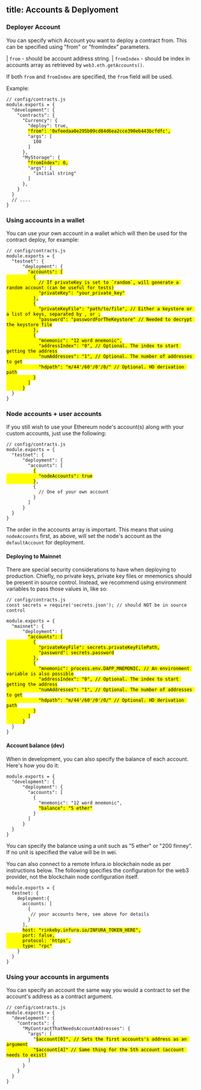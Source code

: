 title: Accounts & Deplyoment
---

### Deployer Account

You can specify which Account you want to deploy a contract from. This can be specified using "from" or "fromIndex" parameters.

| `from` - should be account address string.
| `fromIndex` - should be index in accounts array as retrieved by `web3.eth.getAccounts()`.

If both `from` and `fromIndex` are specified, the `from` field will be used.

Example:

<pre><code class="javascript">// config/contracts.js
module.exports = {
  "development": {
    "contracts": {
      "Currency": {
        "deploy": true,
        <mark class="highlight-inline">"from": '0xfeedaa0e295b09cd84d6ea2cce390eb443bcfdfc',</mark>
        "args": [
          100
        ]
      },
      "MyStorage": {
        <mark class="highlight-inline">"fromIndex": 0,</mark>
        "args": [
          "initial string"
        ]
      },
    }
  }
  // ....
}
</code></pre>

### Using accounts in a wallet

You can use your own account in a wallet which will then be used for the contract deploy, for example:

<pre><code class="javascript">// config/contracts.js
module.exports = {
  "testnet": {
      "deployment": {
        <mark class="highlight-inline">"accounts": [
          {
            // If privateKey is set to `random`, will generate a random account (can be useful for tests)
            "privateKey": "your_private_key"
          },
          {
            "privateKeyFile": "path/to/file", // Either a keystore or a list of keys, separated by , or ;
            "password": "passwordForTheKeystore" // Needed to decrypt the keystore file
          },
          {
            "mnemonic": "12 word mnemonic",
            "addressIndex": "0", // Optional. The index to start getting the address
            "numAddresses": "1", // Optional. The number of addresses to get
            "hdpath": "m/44'/60'/0'/0/" // Optional. HD derivation path
          }
        ]
      }</mark>
  }
}
</code></pre>

### Node accounts + user accounts

If you still wish to use your Ethereum node's account(s) along with your custom accounts, just use the following:

<pre><code class="javascript">// config/contracts.js
module.exports = {
  "testnet": {
      "deployment": {
        "accounts": [
          <mark class="highlight-inline">{
            "nodeAccounts": true
          }</mark>,
          {
            // One of your own account
          }
        ]
      }
  }
}
</code></pre>

The order in the accounts array is important. This means that using `nodeAccounts` first, as above, will set the node's account as the `defaultAccount` for deployment.

#### Deploying to Mainnet

There are special security considerations to have when deploying to production. Chiefly, no private keys, private key files or mnemonics should be present in source control. Instead, we recommend using environment variables to pass those values in, like so:

<pre><code class="javascript">// config/contracts.js
const secrets = require('secrets.json'); // should NOT be in source control

module.exports = {
  "mainnet": {
      "deployment": {
        <mark class="highlight-inline">"accounts": [
          {
            "privateKeyFile": secrets.privateKeyFilePath,
            "password": secrets.password
          },
          {
            "mnemonic": process.env.DAPP_MNEMONIC, // An environment variable is also possible
            "addressIndex": "0", // Optional. The index to start getting the address
            "numAddresses": "1", // Optional. The number of addresses to get
            "hdpath": "m/44'/60'/0'/0/" // Optional. HD derivation path
          }
        ]
      }</mark>
  }
}
</code></pre>

#### Account balance (dev)
When in development, you can also specify the balance of each account. Here's how you do it:

<pre><code class="javascript">module.exports = {
  "development": {
      "deployment": {
        "accounts": [
          {
            "mnemonic": "12 word mnemonic",
            <mark class="highlight-inline">"balance": "5 ether"</mark>
          }
        ]
      }
  }
}
</code></pre>

You can specify the balance using a unit such as "5 ether" or "200 finney". If no unit is specified the value will be in wei.

You can also connect to a remote Infura.io blockchain node as per instructions below. The following specifies the configuration for the web3 provider, not the blockchain node configuration itself.

<pre><code class="javascript">module.exports = {
  testnet: {
    deployment:{
      accounts: [
        {
         // your accounts here, see above for details
        }
      ],
      <mark class="highlight-inline">host: "rinkeby.infura.io/INFURA_TOKEN_HERE",
      port: false,
      protocol: 'https',
      type: "rpc"</mark>
    }
  }
}
</code></pre>

### Using your accounts in arguments

You can specify an account the same way you would a contract to set the account's address as a contract argument.

<pre><code class="javascript">// config/contracts.js
module.exports = {
  "development": {
    "contracts": {
      "MyContractThatNeedsAccountAddresses": {
        "args": [
          "<mark class="highlight-inline">$account[0]", // Sets the first accounts's address as an argument
          "$account[4]" // Same thing for the 5th account (account needs to exist)</mark>
        ]
      }
    }
  }
}
</code></pre>
